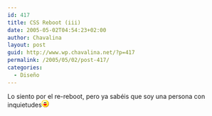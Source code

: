 ```yaml
---
id: 417
title: CSS Reboot (iii)
date: 2005-05-02T04:54:23+02:00
author: Chavalina
layout: post
guid: http://www.wp.chavalina.net/?p=417
permalink: /2005/05/02/post-417/
categories:
  - Diseño
---
```

Lo siento por el re-reboot, pero ya sab&eacute;is que soy una persona con inquietudes![emo](/imagenes/emoticonos/risa.gif)